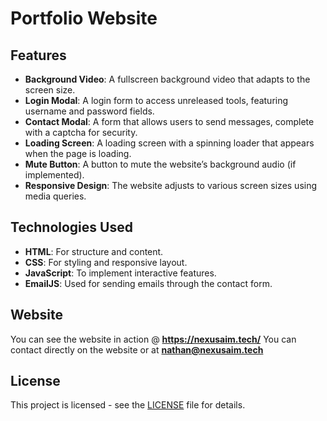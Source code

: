 #  Portfolio Website

## Features

- **Background Video**: A fullscreen background video that adapts to the screen size.
- **Login Modal**: A login form to access unreleased tools, featuring username and password fields.
- **Contact Modal**: A form that allows users to send messages, complete with a captcha for security.
- **Loading Screen**: A loading screen with a spinning loader that appears when the page is loading.
- **Mute Button**: A button to mute the website’s background audio (if implemented).
- **Responsive Design**: The website adjusts to various screen sizes using media queries.

## Technologies Used

- **HTML**: For structure and content.
- **CSS**: For styling and responsive layout.
- **JavaScript**: To implement interactive features.
- **EmailJS**: Used for sending emails through the contact form.

## Website

You can see the website in action @ **https://nexusaim.tech/**
You can contact directly on the website or at **nathan@nexusaim.tech**
## License

This project is licensed - see the [LICENSE](LICENSE) file for details.
